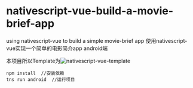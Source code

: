 # nativescript-vue-build-a-movie-brief-app
using nativescript-vue to build a simple movie-brief app 使用nativescript-vue实现一个简单的电影简介app android端

本项目所以Template为![nativescript-vue-template](https://github.com/nativescript-vue/nativescript-vue-template)

```
npm install  //安装依赖
tns run android  //运行项目
```
